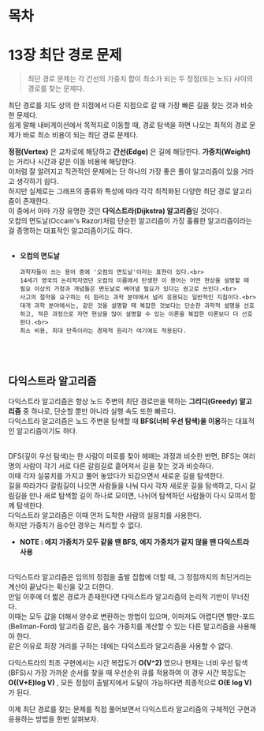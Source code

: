 # 목차

# 13장 최단 경로 문제
> 최단 경로 문제는 각 간선의 가중치 합이 최소가 되는 두 정점(또는 노드) 사이의 경로를 찾는 문제다.

최단 경로를 지도 상의 한 지점에서 다른 지점으로 갈 때 가장 빠른 길을 찾는 것과 비슷한 문제다.<br>
쉽게 말해 내비게이션에서 목적지로 이동할 때, 경로 탐색을 하면 나오는 최적의 경로 문제가 바로 최소 비용이 되는 최단 경로 문제다.

**정점(Vertex)** 은 교차로에 해당하고 **간선(Edge)** 은 길에 해당한다. **가중치(Weight)** 는 거리나 시간과 같은 이동 비용에 해당한다.<br>
이처럼 잘 알려지고 직관적인 문제에는 단 하나의 가장 좋은 풀이 알고리즘이 있을 거라고 생각하기 쉽다.<br>
하지만 실제로는 그래프의 종류와 특성에 따라 각각 최적화된 다양한 최단 경로 알고리즘이 존재한다.<br>
이 중에서 아마 가장 유명한 것인 **다익스트라(Dijkstra) 알고리즘**일 것이다.<br>
오컴의 면도날(Occam's Razor)처럼 단순한 알고리즘이 가장 훌륭한 알고리즘이라는 걸 증명하는 대표적인 알고리즘이기도 하다.
<br><br>

* **오컴의 면도날**<br>
  ```
  과학자들이 쓰는 용어 중에 '오컴의 면도날'이라는 표현이 있다.<br>
  14세기 영국의 논리학자였던 오컴의 이름에서 탄생한 이 용어는 어떤 현상을 설명할 때 필요 이상의 가정과 개념들은 면도날로 베어낼 필요가 있다는 권고로 쓰인다.<br>
  사고의 절약을 요구하는 이 원리는 과학 분야에서 널리 응용되는 일반적인 지침이다.<br>
  대개 과학 분야에서는, 같은 것을 설명할 때 복잡한 것보다는 단순한 과학적 설명을 선호하고, 적은 과정으로 자연 현상을 많이 설명할 수 있는 이론을 복잡한 이론보다 더 선호한다.<br>
  최소 비용, 최대 만족이라는 경제적 원리가 여기에도 적용된다.
  ```
<br><br>

## 다익스트라 알고리즘
다익스트라 알고리즘은 항상 노드 주변의 최단 경로만을 택하는 **그리디(Greedy) 알고리즘** 중 하나로, 단순할 뿐만 아니라 실행 속도 또한 빠르다.<br>
다익스트라 알고리즘은 노드 주변을 탐색할 때 **BFS(너비 우선 탐색)을 이용**하는 대표적인 알고리즘이기도 하다.
<br><br>

DFS(깊이 우선 탐색)는 한 사람이 미로를 찾아 헤매는 과정과 비슷한 반면, BFS는 여러 명의 사람이 각기 서로 다른 갈림길로 흩어져서 길을 찾는 것과 비슷하다.<br>
이때 각자 실뭉치를 가지고 풀어 놓았다가 되감으면서 새로운 길을 탐색한다.<br>
길을 따라가다 갈림길이 나오면 사람들을 나눠 다시 각자 새로운 길을 탐색하고, 다시 갈림길을 만나 새로 탐색할 길이 하나로 모이면, 나뉘어 탐색하던 사람들이 다시 모여서 함께 탐색한다.<br>
다익스트라 알고리즘은 이때 먼저 도착한 사람의 실뭉치를 사용한다.<br>
하지만 가중치가 음수인 경우는 처리할 수 없다.

* **NOTE : 에지 가중치가 모두 같을 땐 BFS, 에지 가중치가 같지 않을 땐 다익스트라 사용**
<br><br>

다익스트라 알고리즘은 임의의 정점을 출발 집합에 더할 때, 그 정점까지의 최단거리는 계산이 끝났다는 확신을 갖고 더한다.<br>
만일 이후에 더 짧은 경로가 존재한다면 다익스트라 알고리즘의 논리적 기반이 무너진다.<br>
이때는 모두 값을 더해서 양수로 변환하는 방법이 있으며, 이마저도 어렵다면 벨만-포드(Bellman-Ford) 알고리즘 같은, 음수 가중치를 계산할 수 있는 다른 알고리즘을 사용해야 한다.<br>
같은 이유로 최장 거리를 구하는 데에는 다익스트라 알고리즘을 사용할 수 없다.

다익스트라의 최초 구현에서는 시간 복잡도가 **O(V^2)** 였으나 현재는 너비 우선 탐색(BFS)시 가장 가까운 순서를 찾을 때 우선순위 큐를 적용하여 이 경우 시간 복잡도는 **O((V+E)log V)** , 모든 정점이 출발지에서 도달이 가능하다면 최종적으로 **O(E log V)** 가 된다.

이제 최단 경로를 찾는 문제를 직접 풀어보면서 다익스트라 알고리즘의 구체적인 구현과 응용하는 방법을 한번 살펴보자.
<br><br>





























